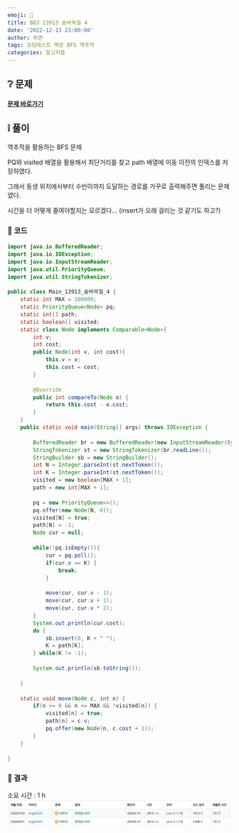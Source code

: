 ```yaml
---
emoji: 🐜
title: BOJ 13913 숨바꼭질 4
date: '2022-12-13 23:00:00'
author: 하연
tags: 코딩테스트 백준 BFS 역추적
categories: 알고리즘
---
```


## ❔ 문제

#### [문제 바로가기](https://www.acmicpc.net/problem/13913)

## ❕ 풀이

역추적을 활용하는 BFS 문제

PQ와 visited 배열을 활용해서 최단거리를 찾고 path 배열에 이동 이전의 인덱스를 저장하였다.

그래서 동생 위치에서부터 수빈이까지 도달하는 경로를 거꾸로 출력해주면 풀리는 문제였다.

시간을 더 어떻게 줄여야할지는 모르겠다… (insert가 오래 걸리는 것 같기도 하고?)

### 👀 코드

```java
import java.io.BufferedReader;
import java.io.IOException;
import java.io.InputStreamReader;
import java.util.PriorityQueue;
import java.util.StringTokenizer;

public class Main_13913_숨바꼭질_4 {
    static int MAX = 100000;
    static PriorityQueue<Node> pq;
    static int[] path;
    static boolean[] visited;
    static class Node implements Comparable<Node>{
        int v;
        int cost;
        public Node(int v, int cost){
            this.v = v;
            this.cost = cost;
        }

        @Override
        public int compareTo(Node o) {
            return this.cost - o.cost;
        }
    }
    public static void main(String[] args) throws IOException {

        BufferedReader br = new BufferedReader(new InputStreamReader(System.in));
        StringTokenizer st = new StringTokenizer(br.readLine());
        StringBuilder sb = new StringBuilder();
        int N = Integer.parseInt(st.nextToken());
        int K = Integer.parseInt(st.nextToken());
        visited = new boolean[MAX + 1];
        path = new int[MAX + 1];

        pq = new PriorityQueue<>();
        pq.offer(new Node(N, 0));
        visited[N] = true;
        path[N] = -1;
        Node cur = null;

        while(!pq.isEmpty()){
            cur = pq.poll();
            if(cur.v == K) {
                break;
            }

            move(cur, cur.v - 1);
            move(cur, cur.v + 1);
            move(cur, cur.v * 2);
        }
        System.out.println(cur.cost);
        do {
            sb.insert(0, K + " ");
            K = path[K];
        } while(K != -1);

        System.out.println(sb.toString());

    }

    static void move(Node c, int n) {
        if(n >= 0 && n <= MAX && !visited[n]) {
            visited[n] = true;
            path[n] = c.v;
            pq.offer(new Node(n, c.cost + 1));
        }
    }

}
```

### 👣 결과

소요 시간 : 1 h
![result](./result.png)

```toc

```
